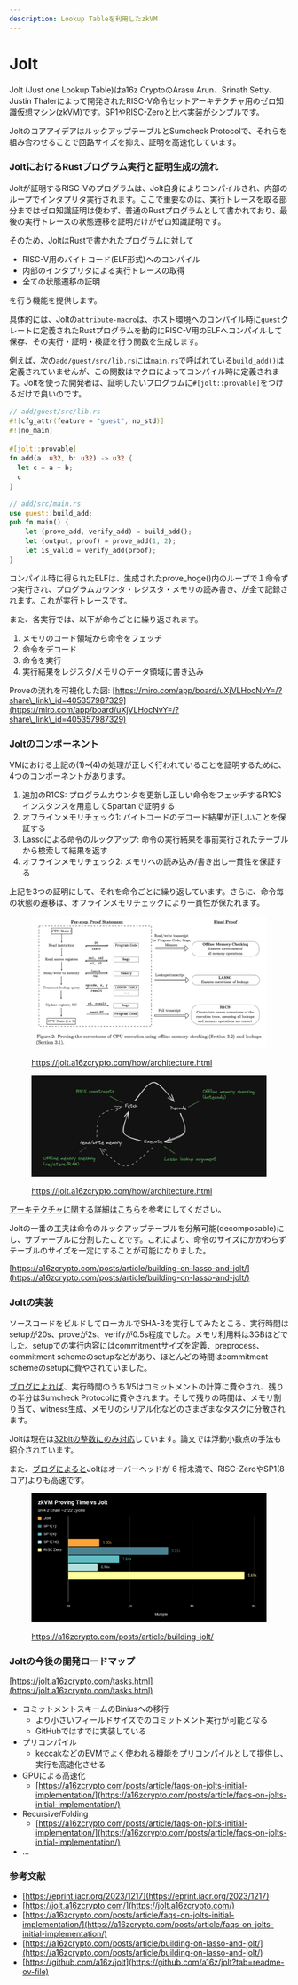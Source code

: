 ```yaml
---
description: Lookup Tableを利用したzkVM
---
```


# Jolt

Jolt (Just one Lookup Table)はa16z CryptoのArasu Arun、Srinath Setty、Justin Thalerによって開発されたRISC-V命令セットアーキテクチャ用のゼロ知識仮想マシン(zkVM)です。SP1やRISC-Zeroと比べ実装がシンプルです。

JoltのコアアイデアはルックアップテーブルとSumcheck Protocolで、それらを組み合わせることで回路サイズを抑え、証明を高速化しています。

### JoltにおけるRustプログラム実行と証明生成の流れ

Joltが証明するRISC-Vのプログラムは、Jolt自身によりコンパイルされ、内部のループでインタプリタ実行されます。ここで重要なのは、実行トレースを取る部分まではゼロ知識証明は使わず、普通のRustプログラムとして書かれており、最後の実行トレースの状態遷移を証明だけがゼロ知識証明です。

そのため、JoltはRustで書かれたプログラムに対して

* RISC-V用のバイトコード(ELF形式)へのコンパイル
* 内部のインタプリタによる実行トレースの取得
* 全ての状態遷移の証明

を行う機能を提供します。

具体的には、Joltの`attribute-macro`は、ホスト環境へのコンパイル時に`guest`クレートに定義されたRustプログラムを動的にRISC-V用のELFへコンパイルして保存、その実行・証明・検証を行う関数を生成します。

例えば、次の`add/guest/src/lib.rs`には`main.rs`で呼ばれている`build_add()`は定義されていませんが、この関数はマクロによってコンパイル時に定義されます。Joltを使った開発者は、証明したいプログラムに`#[jolt::provable]`をつけるだけで良いのです。

```rust
// add/guest/src/lib.rs
#![cfg_attr(feature = "guest", no_std)]
#![no_main]

#[jolt::provable]
fn add(a: u32, b: u32) -> u32 {
  let c = a + b;
  c
}
```

```rust
// add/src/main.rs
use guest::build_add;
pub fn main() {
    let (prove_add, verify_add) = build_add();
    let (output, proof) = prove_add(1, 2);
    let is_valid = verify_add(proof);
}
```

コンパイル時に得られたELFは、生成されたprove\_hoge()内のループで１命令ずつ実行され、プログラムカウンタ・レジスタ・メモリの読み書き、が全て記録されます。これが実行トレースです。

また、各実行では、以下が命令ごとに繰り返されます。

1. メモリのコード領域から命令をフェッチ
2. 命令をデコード
3. 命令を実行
4. 実行結果をレジスタ/メモリのデータ領域に書き込み

Proveの流れを可視化した図: [https://miro.com/app/board/uXjVLHocNvY=/?share\_link\_id=405357987329](https://miro.com/app/board/uXjVLHocNvY=/?share\_link\_id=405357987329)

### Joltのコンポーネント

VMにおける上記の(1)\~(4)の処理が正しく行われていることを証明するために、4つのコンポーネントがあります。

1. 追加のR1CS: プログラムカウンタを更新し正しい命令をフェッチするR1CSインスタンスを用意してSpartanで証明する
2. オフラインメモリチェック1: バイトコードのデコード結果が正しいことを保証する
3. Lassoによる命令のルックアップ: 命令の実行結果を事前実行されたテーブルから検索して結果を返す
4. オフラインメモリチェック2: メモリへの読み込み/書き出し一貫性を保証する

上記を3つの証明にして、それを命令ごとに繰り返しています。さらに、命令毎の状態の遷移は、オフラインメモリチェックにより一貫性が保たれます。

<figure><img src="../../.gitbook/assets/figure2.png" alt=""><figcaption><p><a href="https://jolt.a16zcrypto.com/how/architecture.html">https://jolt.a16zcrypto.com/how/architecture.html</a></p></figcaption></figure>

<figure><img src="../../.gitbook/assets/fetch_decode_execute (2).png" alt=""><figcaption><p><a href="https://jolt.a16zcrypto.com/how/architecture.html">https://jolt.a16zcrypto.com/how/architecture.html</a></p></figcaption></figure>

[アーキテクチャに関する詳細はこちら](https://jolt.a16zcrypto.com/how/architecture.html)を参考にしてください。

Joltの一番の工夫は命令のルックアップテーブルを分解可能(decomposable)にし、サブテーブルに分割したことです。これにより、命令のサイズにかかわらずテーブルのサイズを一定にすることが可能になりました。

[https://a16zcrypto.com/posts/article/building-on-lasso-and-jolt/](https://a16zcrypto.com/posts/article/building-on-lasso-and-jolt/)

### Joltの実装

ソースコードをビルドしてローカルでSHA-3を実行してみたところ、実行時間はsetupが20s、proveが2s、verifyが0.5s程度でした。メモリ利用料は3GBほどでした。setupでの実行内容にはcommitmentサイズを定義、preprocess、commitment schemeのsetupなどがあり、ほとんどの時間はcommitment schemeのsetupに費やされていました。

[ブログによれば](https://a16zcrypto.com/posts/article/faqs-on-jolts-initial-implementation/)、実行時間のうち1/5はコミットメントの計算に費やされ、残りの半分はSumcheck Protocolに費やされます。そして残りの時間は、メモリ割り当て、witness生成、メモリのシリアル化などのさまざまなタスクに分散されます。

Joltは現在は[32bitの整数にのみ対応](https://a16zcrypto.com/posts/article/building-jolt/)しています。論文では浮動小数点の手法も紹介されています。

また、[ブログによると](https://a16zcrypto.com/posts/article/building-jolt/)Joltはオーバーヘッドが 6 桁未満で、RISC-ZeroやSP1(8コア)よりも高速です。

<figure><img src="../../.gitbook/assets/zkVM-Proving-Time-vs-Jolt.svg" alt=""><figcaption><p><a href="https://a16zcrypto.com/posts/article/building-jolt/">https://a16zcrypto.com/posts/article/building-jolt/</a></p></figcaption></figure>

### Joltの今後の開発ロードマップ

[https://jolt.a16zcrypto.com/tasks.html](https://jolt.a16zcrypto.com/tasks.html)

* コミットメントスキームのBiniusへの移行
  * より小さいフィールドサイズでのコミットメント実行が可能となる
  * GitHubではすでに実装している
* プリコンパイル
  * keccakなどのEVMでよく使われる機能をプリコンパイルとして提供し、実行を高速化させる
* GPUによる高速化
  * [https://a16zcrypto.com/posts/article/faqs-on-jolts-initial-implementation/](https://a16zcrypto.com/posts/article/faqs-on-jolts-initial-implementation/)
* Recursive/Folding
  * [https://a16zcrypto.com/posts/article/faqs-on-jolts-initial-implementation/](https://a16zcrypto.com/posts/article/faqs-on-jolts-initial-implementation/)
* ...

### 参考文献

* [https://eprint.iacr.org/2023/1217](https://eprint.iacr.org/2023/1217)
* [https://jolt.a16zcrypto.com/](https://jolt.a16zcrypto.com/)
* [https://a16zcrypto.com/posts/article/faqs-on-jolts-initial-implementation/](https://a16zcrypto.com/posts/article/faqs-on-jolts-initial-implementation/)
* [https://a16zcrypto.com/posts/article/building-on-lasso-and-jolt/](https://a16zcrypto.com/posts/article/building-on-lasso-and-jolt/)
* [https://github.com/a16z/jolt](https://github.com/a16z/jolt?tab=readme-ov-file)
